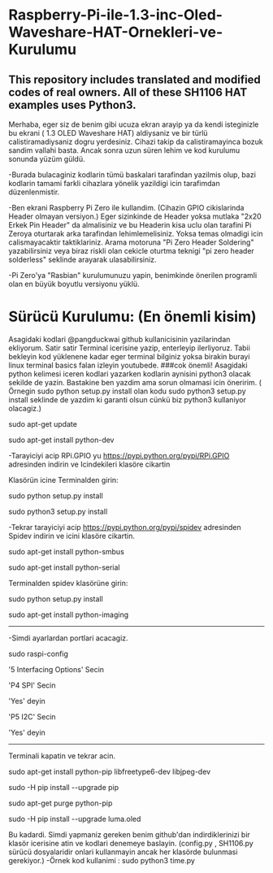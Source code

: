 # Raspberry-Pi-ile-1.3-inc-Oled-Waveshare-HAT-Ornekleri-ve-Kurulumu
This repository includes translated and modified codes of real owners.
All of these SH1106 HAT examples uses Python3.
-
Merhaba, eger siz de benim gibi ucuza ekran arayip ya da kendi isteginizle bu ekrani ( 1.3 OLED Waveshare HAT) aldiysaniz ve bir türlü calistiramadiysaniz  dogru yerdesiniz. 
Cihazi takip da calistiramayinca bozuk sandim vallahi basta. Ancak sonra uzun süren lehim ve kod kurulumu sonunda yüzüm güldü. 

-Burada bulacaginiz kodlarin tümü baskalari tarafindan yazilmis olup, bazi kodlarin tamami farkli cihazlara yönelik yazildigi icin tarafimdan düzenlenmistir.

-Ben ekrani Raspberry Pi Zero ile kullandim. (Cihazin GPIO cikislarinda Header olmayan versiyon.) Eger sizinkinde de Header yoksa mutlaka "2x20 Erkek Pin Header" da almalisiniz ve bu Headerin kisa uclu olan tarafini Pi Zeroya oturtarak arka tarafindan lehimlemelisiniz. Yoksa temas olmadigi icin calismayacaktir taktiklariniz. Arama motoruna "Pi Zero Header Soldering" yazabilirsiniz veya biraz riskli olan cekicle oturtma teknigi "pi zero header solderless" seklinde arayarak ulasabilirsiniz. 

-Pi Zero'ya "Rasbian" kurulumunuzu yapin, benimkinde önerilen programli olan en büyük boyutlu versiyonu yüklü. 

# Sürücü Kurulumu: (En önemli kisim)
Asagidaki kodlari @pangduckwai github kullanicisinin yazilarindan ekliyorum. Satir satir Terminal icerisine yazip, enterleyip ilerliyoruz. Tabii bekleyin kod yüklenene kadar eger terminal bilginiz yoksa birakin burayi linux terminal basics falan izleyin youtubede. 
###cok önemli! Asagidaki python kelimesi iceren kodlari yazarken kodlarin aynisini python3 olacak sekilde de yazin. Bastakine ben yazdim ama sorun olmamasi icin öneririm.
( Örnegin sudo python setup.py install olan kodu sudo python3 setup.py install seklinde de yazdim ki garanti olsun cünkü biz python3 kullaniyor olacagiz.)

sudo apt-get update

sudo apt-get install python-dev

-Tarayiciyi acip RPi.GPIO yu https://pypi.python.org/pypi/RPi.GPIO adresinden indirin ve Icindekileri klasöre cikartin

Klasörün icine Terminalden girin:

sudo python setup.py install

sudo python3 setup.py install

-Tekrar tarayiciyi acip https://pypi.python.org/pypi/spidev adresinden Spidev indirin ve icini klasöre cikartin.

sudo apt-get install python-smbus

sudo apt-get install python-serial

Terminalden spidev klasörüne girin:

sudo python setup.py install

sudo apt-get install python-imaging

----------------------------------------------

-Simdi ayarlardan portlari acacagiz.

sudo raspi-config

'5 Interfacing Options' Secin

'P4 SPI' Secin

'Yes' deyin

'P5 I2C' Secin

'Yes' deyin

-------------------------

Terminali kapatin ve tekrar acin.

sudo apt-get install python-pip libfreetype6-dev libjpeg-dev

sudo -H pip install --upgrade pip

sudo apt-get purge python-pip

sudo -H pip install --upgrade luma.oled

Bu kadardi. Simdi yapmaniz gereken benim github'dan indirdiklerinizi bir klasör icerisine atin ve kodlari denemeye baslayin. (config.py , SH1106.py sürücü dosyalaridir onlari kullanmayin ancak her klasörde bulunmasi gerekiyor.)
-Örnek kod kullanimi
: sudo python3 time.py


